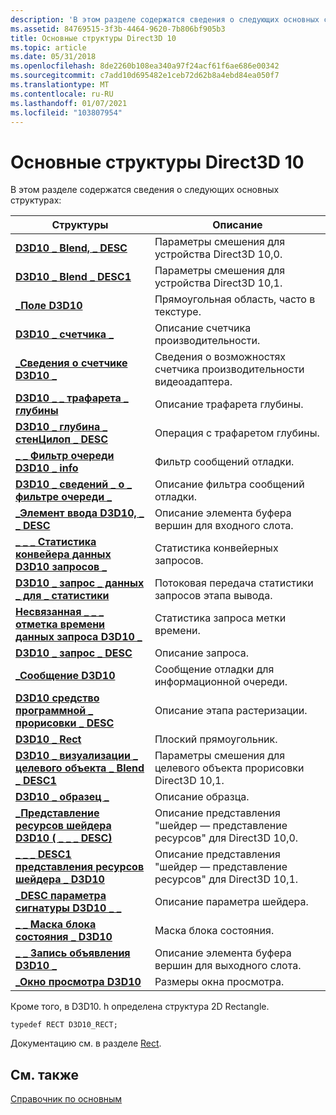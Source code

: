 ```yaml
---
description: 'В этом разделе содержатся сведения о следующих основных структурах:'
ms.assetid: 84769515-3f3b-4464-9620-7b806bf905b3
title: Основные структуры Direct3D 10
ms.topic: article
ms.date: 05/31/2018
ms.openlocfilehash: 8de2260b108ea340a97f24acf61f6ae686e00342
ms.sourcegitcommit: c7add10d695482e1ceb72d62b8a4ebd84ea050f7
ms.translationtype: MT
ms.contentlocale: ru-RU
ms.lasthandoff: 01/07/2021
ms.locfileid: "103807954"
---
```

# <a name="direct3d-10-core-structures"></a>Основные структуры Direct3D 10

В этом разделе содержатся сведения о следующих основных структурах:



| Структуры                                                                               | Описание                                                          |
|------------------------------------------------------------------------------------------|----------------------------------------------------------------------|
| [**D3D10 \_ Blend, \_ DESC**](/windows/desktop/api/D3D10/ns-d3d10-d3d10_blend_desc)                                           | Параметры смешения для устройства Direct3D 10,0.                         |
| [**D3D10 \_ Blend \_ DESC1**](/windows/desktop/api/D3D10_1/ns-d3d10_1-d3d10_blend_desc1)                                         | Параметры смешения для устройства Direct3D 10,1.                         |
| [**\_Поле D3D10**](/windows/desktop/api/D3D10/ns-d3d10-d3d10_box)                                                          | Прямоугольная область, часто в текстуре.                            |
| [**D3D10 \_ счетчика \_**](/windows/desktop/api/D3D10/ns-d3d10-d3d10_counter_desc)                                       | Описание счетчика производительности.                                   |
| [**\_Сведения о счетчике D3D10 \_**](/windows/desktop/api/D3D10/ns-d3d10-d3d10_counter_info)                                       | Сведения о возможностях счетчика производительности видеоадаптера. |
| [**D3D10 \_ \_ трафарета \_ глубины**](/windows/desktop/api/D3D10/ns-d3d10-d3d10_depth_stencil_desc)                          | Описание трафарета глубины.                                         |
| [**D3D10 \_ глубина \_ стенЦилоп \_ DESC**](/windows/desktop/api/D3D10/ns-d3d10-d3d10_depth_stencilop_desc)                      | Операция с трафаретом глубины.                                           |
| [**\_ \_ Фильтр очереди D3D10 \_ info**](/windows/desktop/api/d3d10sdklayers/ns-d3d10sdklayers-d3d10_info_queue_filter)                            | Фильтр сообщений отладки.                                              |
| [**D3D10 \_ сведений \_ о \_ фильтре очереди \_**](/windows/desktop/api/d3d10sdklayers/ns-d3d10sdklayers-d3d10_info_queue_filter_desc)                 | Описание фильтра сообщений отладки.                                  |
| [**\_Элемент ввода D3D10, \_ \_ DESC**](/windows/desktop/api/D3D10/ns-d3d10-d3d10_input_element_desc)                          | Описание элемента буфера вершин для входного слота.               |
| [**\_ \_ \_ Статистика конвейера данных D3D10 запросов \_**](/windows/desktop/api/D3D10/ns-d3d10-d3d10_query_data_pipeline_statistics) | Статистика конвейерных запросов.                                           |
| [**D3D10 \_ запрос \_ данных \_ для \_ статистики**](/windows/desktop/api/D3D10/ns-d3d10-d3d10_query_data_so_statistics)             | Потоковая передача статистики запросов этапа вывода.                                |
| [**Несвязанная \_ \_ \_ отметка времени данных запроса D3D10 \_**](/windows/desktop/api/D3D10/ns-d3d10-d3d10_query_data_timestamp_disjoint)   | Статистика запроса метки времени.                                          |
| [**D3D10 \_ запрос \_ DESC**](/windows/desktop/api/D3D10/ns-d3d10-d3d10_query_desc)                                           | Описание запроса.                                                 |
| [**\_Сообщение D3D10**](/windows/desktop/api/d3d10sdklayers/ns-d3d10sdklayers-d3d10_message)                                                  | Сообщение отладки для информационной очереди.                           |
| [**D3D10 средство программной \_ прорисовки \_ DESC**](/windows/desktop/api/D3D10/ns-d3d10-d3d10_rasterizer_desc)                                 | Описание этапа растеризации.                                        |
| [**D3D10 \_ Rect**](d3d10-rect.md)                                                        | Плоский прямоугольник.                                                      |
| [**D3D10 \_ визуализации \_ целевого объекта \_ Blend \_ DESC1**](/windows/desktop/api/d3d10_1/ns-d3d10_1-d3d10_render_target_blend_desc1)           | Параметры смешения для целевого объекта прорисовки Direct3D 10,1.                  |
| [**D3D10 \_ образец \_**](/windows/desktop/api/D3D10/ns-d3d10-d3d10_sampler_desc)                                       | Описание образца.                                               |
| [**\_Представление ресурсов шейдера D3D10 ( \_ \_ \_ DESC)**](/windows/desktop/api/d3d10/ns-d3d10-d3d10_shader_resource_view_desc)           | Описание представления "шейдер — представление ресурсов" для Direct3D 10,0.                  |
| [**\_ \_ \_ DESC1 представления ресурсов шейдера \_ D3D10**](/windows/desktop/api/d3d10_1/ns-d3d10_1-d3d10_shader_resource_view_desc1)         | Описание представления "шейдер — представление ресурсов" для Direct3D 10,1.                  |
| [**\_DESC параметра сигнатуры D3D10 \_ \_**](/windows/desktop/api/D3D10Shader/ns-d3d10shader-d3d10_signature_parameter_desc)              | Описание параметра шейдера.                                      |
| [**\_ \_ Маска блока состояния \_ D3D10**](/windows/desktop/api/d3d10effect/ns-d3d10effect-d3d10_state_block_mask)                              | Маска блока состояния.                                                  |
| [**\_ \_ Запись объявления D3D10 \_**](/windows/desktop/api/D3D10/ns-d3d10-d3d10_so_declaration_entry)                      | Описание элемента буфера вершин для выходного слота.              |
| [**\_Окно просмотра D3D10**](/windows/desktop/api/D3D10/ns-d3d10-d3d10_viewport)                                                | Размеры окна просмотра.                                                 |



 

Кроме того, в D3D10. h определена структура 2D Rectangle.


```
typedef RECT D3D10_RECT;
```



Документацию см. в разделе [Rect](/previous-versions//ms536136(v=vs.85)).

## <a name="related-topics"></a>См. также

<dl> <dt>

[Справочник по основным](d3d10-graphics-reference-d3d10-core.md)
</dt> </dl>

 

 
